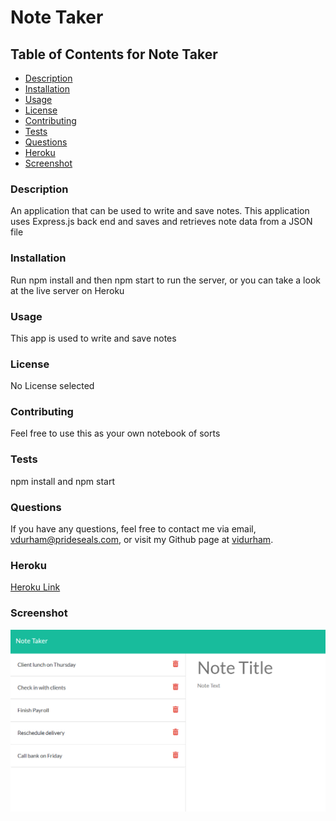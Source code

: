 # Note Taker


## Table of Contents for Note Taker
- [Description](#description)
- [Installation](#installation)
- [Usage](#usage)
- [License](#license)
- [Contributing](#contributing)
- [Tests](#tests)
- [Questions](#questions)
- [Heroku](#heroku)
- [Screenshot](#screenshot)

### Description
An application that can be used to write and save notes. This application uses Express.js back end and saves and retrieves note data from a JSON file

### Installation
Run npm install and then npm start to run the server, or you can take a look at the live server on Heroku

### Usage
This app is used to write and save notes

### License

No License selected

### Contributing
Feel free to use this as your own notebook of sorts

### Tests
npm install and npm start

### Questions
If you have any questions, feel free to contact me via email, vdurham@prideseals.com, or visit my Github page at [vidurham](https://github.com/vidurham).

### Heroku
[Heroku Link](https://note-taker-2244.herokuapp.com/)

### Screenshot
![Screenshot of Note Taker App](./public/assets/images/note-taker-pic.png)